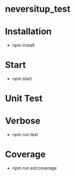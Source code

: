 # neversitup_test

# Installation

- npm install

# Start

- npm start

# Unit Test

# Verbose

- npm run test

# Coverage

- npm run est:coverage
